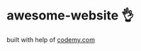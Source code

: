 # awesome-website :ok_hand:                                                                                                                                                               
built with help of <a href="http://johnelder.com/">codemy.com</a>
